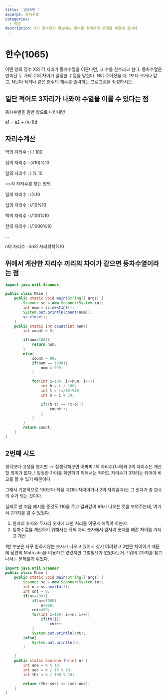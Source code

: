 ```yaml
---
title: '1065번 '
excerpt: 등차수열
categories:
  - 백준
description: X가 한수인지 판별하는 함수를 정의하여 문제를 해결해 봅시다
---
```


# 한수\(1065\)

어떤 양의 정수 X의 각 자리가 등차수열을 이룬다면, 그 수를 한수라고 한다. 등차수열은 연속된 두 개의 수의 차이가 일정한 수열을 말한다. N이 주어졌을 때, 1보다 크거나 같고, N보다 작거나 같은 한수의 개수를 출력하는 프로그램을 작성하시오.

## 일단 적어도 3자리가 나와야 수열을 이룰 수 있다는 점

등차수열을 일반 항으로 나타내면

a1 = a2 + \(n-1\)d

## 자리수계산

백의 자리수 : i / 100

십의 자리수 : \(i/10\)%10

일의 자리수 : i % 10



=&gt;각 자리수를 찾는 방법

일의 자리수 : i%10

십의 자리수 : i/10%10

백의 자리수 : i/100%10

천의 자리수 : i/1000%10

...

n의 자리수 : i/n의 자리위치%10

## 위에서 계산한 자리수 끼리의 차이가 같으면 등차수열이라는 점

```java
import java.util.Scanner;

public class Main {
    public static void main(String[] args) {
        Scanner sc = new Scanner(System.in);
        int num = sc.nextInt();
        System.out.println(count(num));
        sc.close();
    }
    public static int count(int num){
        int count = 0;

        if(num<100){
            return num;
        }
        else{
            count = 99;
            if(num == 1000){
                num = 999;
            }

            for(int i=100; i<=num; i++){
                int h = i / 100;
                int t = (i/10)%10;
                int o = i % 10;

                if((h-t) == (t-o)){
                    count++;
                }
            }
        }
        return count;
    }
}
```



## 2번째 시도

생각보다 고생을 했지만 -&gt; 잘생각해보면 어짜피 1의 자리수\(1~9\)와 2의 자리수는 계산할 의미가 없다..! 일정한 차이를 확인하기 위해서는 적어도 자리수가 3자리는 되어야 비교를 할 수 있기 때문이다

그래서 기본적으로 100보다 작을 때\(1의 자리이거나 2의 자리일때\)는 그 숫자가 총 한수의 수가 되는 것이다.

실제로 맨 처음 예시를 준것도 110을 주고 결과값이 99가 나오는 것을 보여주는데, 여기서 2가지를 알 수 있었다.

1. 한자리 숫자와 두자리 숫자에 대한 처리를 어떻게 해줘야 하는지
2. 등차수열을 계산하기 위해서는 뒤의 자리 숫자에서 앞자리 숫자를 빼준 차이를 가지고 계산

1번 부분은 자꾸 원하지않는 숫자가 나오고 있어서 찾기 어려웠고 2번은 차이이기 때문에 당연히 Math.abs을 이용하고 있었지만 그럴필요가 없었다는거..! 위의 2가지를 찾고나서는 문제풀기 쉬웠다.

```java
import java.util.Scanner;
public class Main {
    public static void main(String[] args) {
        Scanner sc = new Scanner(System.in);
        int n = sc.nextInt();
        int cnt = 0;
        if(n>=100){
            if(n==1000)
                n=999;
            cnt+=99;
            for(int i=100; i<=n; i++){
                if(fn(i))
                    cnt++;
            }
            System.out.println(cnt);
        }else{
            System.out.println(n);
        }

    }
    public static boolean fn(int n) {
        int one = n % 10;
        int sec = n / 10 % 10;
        int thr = n / 100 % 10;

        return (thr-sec) == (sec-one);
    }
}
```



